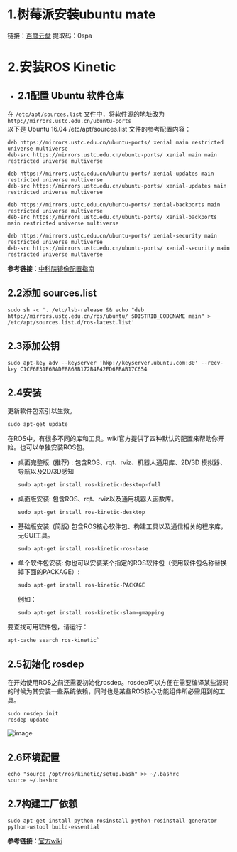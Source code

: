 # 1.树莓派安装ubuntu mate
链接：[百度云盘](https://pan.baidu.com/s/1GQnNj2NCIrN6dyIxb9SjWg)   提取码：0spa 

# 2.安装ROS Kinetic

+ ## 2.1配置 Ubuntu 软件仓库
在 `/etc/apt/sources.list` 文件中，将软件源的地址改为 `http://mirrors.ustc.edu.cn/ubuntu-ports`  
以下是 Ubuntu 16.04 /etc/apt/sources.list 文件的参考配置内容：
```
deb https://mirrors.ustc.edu.cn/ubuntu-ports/ xenial main restricted universe multiverse
deb-src https://mirrors.ustc.edu.cn/ubuntu-ports/ xenial main main restricted universe multiverse

deb https://mirrors.ustc.edu.cn/ubuntu-ports/ xenial-updates main restricted universe multiverse
deb-src https://mirrors.ustc.edu.cn/ubuntu-ports/ xenial-updates main restricted universe multiverse

deb https://mirrors.ustc.edu.cn/ubuntu-ports/ xenial-backports main restricted universe multiverse
deb-src https://mirrors.ustc.edu.cn/ubuntu-ports/ xenial-backports main restricted universe multiverse

deb https://mirrors.ustc.edu.cn/ubuntu-ports/ xenial-security main restricted universe multiverse
deb-src https://mirrors.ustc.edu.cn/ubuntu-ports/ xenial-security main restricted universe multiverse
```

__参考链接：__[中科院镜像配置指南](http://mirrors.ustc.edu.cn/help/ubuntu-ports.html)

## 2.2添加 sources.list
```
sudo sh -c '. /etc/lsb-release && echo "deb http://mirrors.ustc.edu.cn/ros/ubuntu/ $DISTRIB_CODENAME main" > /etc/apt/sources.list.d/ros-latest.list'
```

## 2.3添加公钥
```
sudo apt-key adv --keyserver 'hkp://keyserver.ubuntu.com:80' --recv-key C1CF6E31E6BADE8868B172B4F42ED6FBAB17C654
```

## 2.4安装
更新软件包索引以生效。  
```
sudo apt-get update
``` 
在ROS中，有很多不同的库和工具。wiki官方提供了四种默认的配置来帮助你开始。也可以单独安装ROS包。  

+ 桌面完整版: (推荐) : 包含ROS、rqt、rviz、机器人通用库、2D/3D 模拟器、导航以及2D/3D感知
    ```
    sudo apt-get install ros-kinetic-desktop-full
    ```

+ 桌面版安装: 包含ROS、rqt、rviz以及通用机器人函数库。  
    ```
    sudo apt-get install ros-kinetic-desktop
    ```

+ 基础版安装: (简版) 包含ROS核心软件包、构建工具以及通信相关的程序库，无GUI工具。  
    ```
    sudo apt-get install ros-kinetic-ros-base
    ```

+ 单个软件包安装: 你也可以安装某个指定的ROS软件包（使用软件包名称替换掉下面的PACKAGE）:  
    ```
    sudo apt-get install ros-kinetic-PACKAGE
    ```
    例如：
    ```
    sudo apt-get install ros-kinetic-slam-gmapping
    ```

要查找可用软件包，请运行：  
```
apt-cache search ros-kinetic`
```

## 2.5初始化 rosdep
在开始使用ROS之前还需要初始化rosdep。rosdep可以方便在需要编译某些源码的时候为其安装一些系统依赖，同时也是某些ROS核心功能组件所必需用到的工具。
```
sudo rosdep init
rosdep update
```
![image](http://static.runoob.com/images/runoob-logo.png)

## 2.6环境配置
```
echo "source /opt/ros/kinetic/setup.bash" >> ~/.bashrc
source ~/.bashrc
```

## 2.7构建工厂依赖
```
sudo apt-get install python-rosinstall python-rosinstall-generator python-wstool build-essential
```

__参考链接：__[官方wiki](http://wiki.ros.org/cn/kinetic/Installation/Ubuntu)
